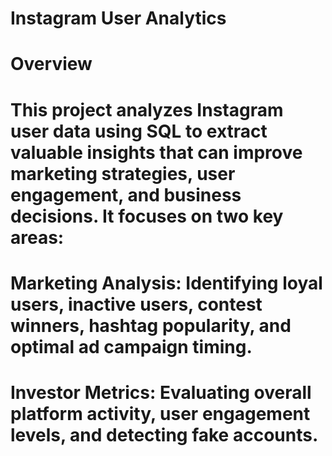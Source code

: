 # Instagram User Analytics
# Overview

# This project analyzes Instagram user data using SQL to extract valuable insights that can improve marketing strategies, user engagement, and business decisions. It focuses on two key areas:

# Marketing Analysis: Identifying loyal users, inactive users, contest winners, hashtag popularity, and optimal ad campaign timing.
# Investor Metrics: Evaluating overall platform activity, user engagement levels, and detecting fake accounts.


